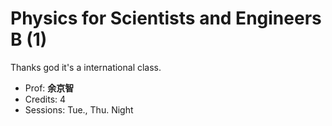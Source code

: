 # Physics for Scientists and Engineers B (1)

Thanks god it's a international class.

- Prof: **余京智**
- Credits: 4
- Sessions: Tue., Thu. Night
